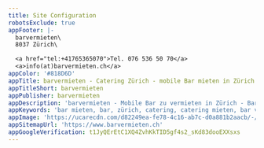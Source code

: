 ```yaml
---
title: Site Configuration
robotsExclude: true
appFooter: |-
  barvermieten\
  8037 Zürich\

  <a href="tel:+41765365070">Tel. 076 536 50 70</a>
  <a>info(at)barvermieten.ch</a>
appColor: '#818D6D'
appTitle: barvermieten - Catering Zürich - mobile Bar mieten in Zürich
appTitleShort: barvermieten
appPublisher: barvermieten
appDescription: 'barvermieten - Mobile Bar zu vermieten in Zürich - Bar, Catering & mehr.'
appKeywords: 'bar mieten, bar, zürich, catering, catering mieten, bar vermieten, barvermieten'
appImage: 'https://ucarecdn.com/d82249ea-fe78-4c16-ab7c-d0a881b2aacb/-/resize/800x/'
appSitemapUrl: 'https://www.barvermieten.ch'
appGoogleVerification: t1JyQErEtC1XQ4ZvhKkTID5gf4s2_sKd83dooEXXsxs
---
```

